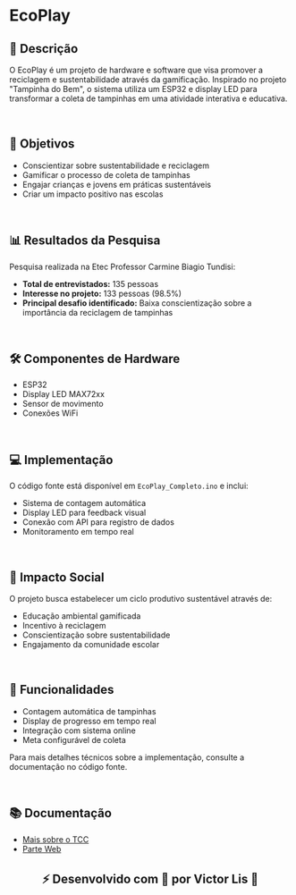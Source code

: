 # EcoPlay

## 📝 Descrição
O EcoPlay é um projeto de hardware e software que visa promover a reciclagem e sustentabilidade através da gamificação. Inspirado no projeto "Tampinha do Bem", o sistema utiliza um ESP32 e display LED para transformar a coleta de tampinhas em uma atividade interativa e educativa.

<br>

## 🎯 Objetivos
- Conscientizar sobre sustentabilidade e reciclagem
- Gamificar o processo de coleta de tampinhas
- Engajar crianças e jovens em práticas sustentáveis
- Criar um impacto positivo nas escolas

<br>

## 📊 Resultados da Pesquisa
Pesquisa realizada na Etec Professor Carmine Biagio Tundisi:
- **Total de entrevistados:** 135 pessoas
- **Interesse no projeto:** 133 pessoas (98.5%)
- **Principal desafio identificado:** Baixa conscientização sobre a importância da reciclagem de tampinhas

<br>

## 🛠️ Componentes de Hardware
- ESP32
- Display LED MAX72xx
- Sensor de movimento
- Conexões WiFi

<br>

## 💻 Implementação
O código fonte está disponível em `EcoPlay_Completo.ino` e inclui:
- Sistema de contagem automática
- Display LED para feedback visual
- Conexão com API para registro de dados
- Monitoramento em tempo real

<br>

## 🌱 Impacto Social
O projeto busca estabelecer um ciclo produtivo sustentável através de:
- Educação ambiental gamificada
- Incentivo à reciclagem
- Conscientização sobre sustentabilidade
- Engajamento da comunidade escolar

<br>

## 📡 Funcionalidades
- Contagem automática de tampinhas
- Display de progresso em tempo real
- Integração com sistema online
- Meta configurável de coleta

Para mais detalhes técnicos sobre a implementação, consulte a documentação no código fonte.

<br>

## 📚 Documentação
- [Mais sobre o TCC](https://www.linkedin.com/feed/update/urn:li:activity:7268707865601744898/)
- [Parte Web](https://github.com/Victor-Lis/EcoPlay-Web)

<br>

<div style="width: 100%;"><h2 align="center" style="margin: 0 auto;">⚡ Desenvolvido com 💙 por Victor Lis 🚀</h2></div>
